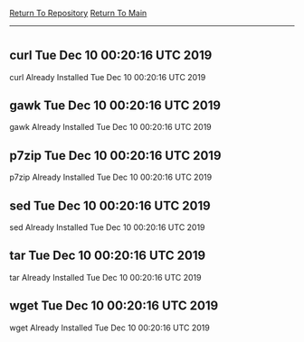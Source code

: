 [Return To Repository](https://github.com/deathbybandaid/piholeparser/)
[Return To Main](https://github.com/deathbybandaid/piholeparser/blob/master/RecentRunLogs/Mainlog.md)
____________________________________
# 
## curl Tue Dec 10 00:20:16 UTC 2019
curl Already Installed Tue Dec 10 00:20:16 UTC 2019
## gawk Tue Dec 10 00:20:16 UTC 2019
gawk Already Installed Tue Dec 10 00:20:16 UTC 2019
## p7zip Tue Dec 10 00:20:16 UTC 2019
p7zip Already Installed Tue Dec 10 00:20:16 UTC 2019
## sed Tue Dec 10 00:20:16 UTC 2019
sed Already Installed Tue Dec 10 00:20:16 UTC 2019
## tar Tue Dec 10 00:20:16 UTC 2019
tar Already Installed Tue Dec 10 00:20:16 UTC 2019
## wget Tue Dec 10 00:20:16 UTC 2019
wget Already Installed Tue Dec 10 00:20:16 UTC 2019
